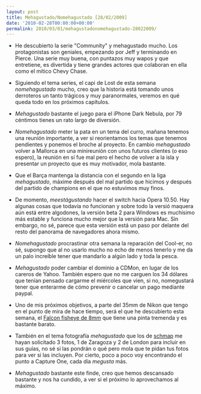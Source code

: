 ```yaml
---
layout: post
title: Mehagustado/Nomehagustado [28/02/2009]
date: '2010-02-28T00:00:00+00:00'
permalink: 2010/03/01/mehagustadonomehagustado-28022009/
---
```

- He descubierto la serie "Community" y mehagustado mucho. Los protagonistas son geniales, empezando por Jeff y terminando en Pierce. Una serie muy buena, con puntazos muy wapos y que entretiene, es divertida y tiene grandes actores que colaboran en ella como el mítico Chevy Chase.

- Siguiendo el tema series, el capi de Lost de esta semana *nomehagustado* mucho, creo que la historia está tomando unos derroteros un tanto trágicos y muy paranormales, veremos en qué queda todo en los próximos capítulos.

- *Mehagustado* bastante el juego para el iPhone Dark Nebula, por 79 céntimos tienes un rato largo de diversión.

- *Nomehagustado* meter  la pata en un tema del curro, mañana tenemos una reunión importante, a ver si reorientamos los temas que tenemos pendientes y ponemos el broche al proyecto. En cambio *mehagustado* volver a Mallorca en una minireunión con unos futuros clientes (o eso espero), la reunión en sí fue mal pero el hecho de volver a la isla y presentar un proyecto que es muy motivador, mola bastante.

- Que el Barça mantenga la distancia con el segundo en la liga *mehagustado*, máxime después del mal partido que hicimos y después del partido de champions en el que no estuvimos muy finos.

- De momento, *meestágustando* hacer el switch hacia Opera 10.50. Hay algunas cosas que todavía no funcionan y sobre todo la versió maquera aún está entre algodones, la versión beta 2 para Windows es muchísimo más estable y funciona mucho mejor que la versión para Mac. Sin embargo, no sé, parece que esta versión está un paso por delante del resto del panorama de navegadores ahora mismo.

- *Nomehagustado* procrastinar otra semana la reparación del Cool-er, no sé, supongo que al no usarlo mucho no echo de menos tenerlo y me da un palo increíble tener que mandarlo a algún lado y toda la pesca.

- *Mehagustado* poder cambiar el dominio a CDMon, en lugar de los careros de Yahoo. También espero que no me carguen los 34 dólares que tenían pensado cargarme el miércoles que vien, si no, nomegustará tener que enterarme de cómo prevenir o cancelar un pago mediante paypal.

- Uno de mis próximos objetivos, a parte del 35mm de Nikon que tengo en el punto de mira de hace tiempo, será el que he descubierto esta semana, el [Falcon fisheye de 8mm](http://luipermom.wordpress.com/2009/09/29/review-ojo-de-pez-falcon-8mm-fisheye-f3-5/) que tiene una pinta tremenda y es bastante barato.

- También en el tema fotografía *mehagustado* que los de [schmap](http://www.schmap.com/guides) me hayan solicitado 3 fotos, 1 de Zaragoza y 2 de London para incluir en sus guías, no sé si las pondrán o qué pero mola que te pidan tus fotos para ver si las incluyen. Por cierto, poco a poco voy encontrando el punto a Capture One, cada día *megusta* más.

- *Mehagustado* bastante este finde, creo que hemos descansado bastante y nos ha cundido, a ver si el próximo lo aprovechamos al máximo.

